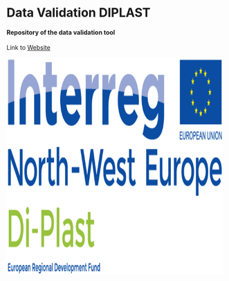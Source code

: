 # Data Validation DIPLAST

#### Repository of the data validation tool


Link to [Website](https://cslab-hub-data-validation-main-bx6ggw.streamlitapp.com/)




 <p align="left">
    <img src="./di-plast-logo.png", width = "500", height="500">
 </p>
